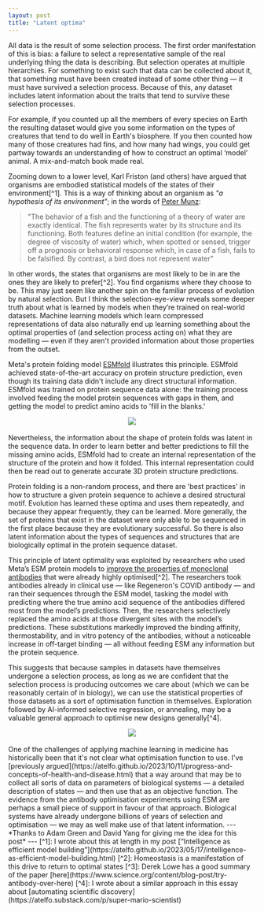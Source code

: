 ```yaml
---
layout: post
title: "Latent optima"
---
```

<meta property="og:image" content="https://atelfo.github.io/assets/latentoptima.png" />
<meta name="twitter:image" content="https://atelfo.github.io/assets/latentoptima.png" />
<meta name="twitter:description" content="In which I argue that information about optimality is encoded into datasets by selection processes">

All data is the result of some selection process. The first order manifestation of this is bias: a failure to select a representative sample of the real underlying thing the data is describing. But selection operates at multiple hierarchies. For something to exist such that data can be collected about it, that something must have been created instead of some other thing — it must have survived a selection process. Because of this, any dataset includes latent information about the traits that tend to survive these selection processes.

For example, if you counted up all the members of every species on Earth the resulting dataset would give you some information on the types of creatures that tend to do well in Earth's biosphere. If you then counted how many of those creatures had fins, and how many had wings, you could get partway towards an understanding of how to construct an optimal ‘model’ animal. A mix-and-match book made real.

Zooming down to a lower level, Karl Friston (and others) have argued that organisms are embodied statistical models of the states of their environment[^1]. This is a way of thinking about an organism as *"a hypothesis of its environment"*; in the words of [Peter Munz](https://iep.utm.edu/evo-epis/#SSH5bv):

> "The behavior of a fish and the functioning of a theory of water are exactly identical. The fish represents water by its structure and its functioning. Both features define an initial condition (for example, the degree of viscosity of water) which, when spotted or sensed, trigger off a prognosis or behavioral response which, in case of a fish, fails to be falsified. By contrast, a bird does not represent water"

In other words, the states that organisms are most likely to be in are the ones they are likely to prefer[^2]. You find organisms where they choose to be.
This may just seem like another spin on the familiar process of evolution by natural selection. But I think the selection-eye-view reveals some deeper truth about what is learned by models when they’re trained on real-world datasets. Machine learning models which learn compressed representations of data also naturally end up learning something about the optimal properties of (and selection process acting on) what they are modelling — even if they aren't provided information about those properties from the outset.

Meta's protein folding model [ESMfold](https://ai.meta.com/blog/protein-folding-esmfold-metagenomics/) illustrates this principle. ESMfold achieved state-of-the-art accuracy on protein structure prediction, even though its training data didn't include any direct structural information. ESMfold was trained on protein sequence data alone: the training process involved feeding the model protein sequences with gaps in them, and getting the model to predict amino acids to 'fill in the blanks.'
<br>
<center><img src="https://atelfo.github.io/assets/metaESM.png"></center>
<br>
Nevertheless, the information about the shape of protein folds was latent in the sequence data. In order to learn better and better predictions to fill the missing amino acids, ESMfold had to create an internal representation of the structure of the protein and how it folded. This internal representation could then be read out to generate accurate 3D protein structure predictions.

Protein folding is a non-random process, and there are 'best practices' in how to structure a given protein sequence to achieve a desired structural motif. Evolution has learned these optima and uses them repeatedly, and because they appear frequently, they can be learned. More generally, the set of proteins that exist in the dataset were only able to be sequenced in the first place because they are evolutionary successful. So there is also latent information about the types of sequences and structures that are biologically optimal in the protein sequence dataset.

This principle of latent optimality was exploited by researchers who used Meta’s ESM protein models to [improve the properties of monoclonal antibodies](https://www.nature.com/articles/s41587-023-01763-2) that were already highly optimised[^2]. The researchers took antibodies already in clinical use — like Regeneron's COVID antibody — and ran their sequences through the ESM model, tasking the model with predicting where the true amino acid sequence of the antibodies differed most from the model’s predictions. Then, the researchers selectively replaced the amino acids at those divergent sites with the model’s predictions. These substitutions markedly improved the binding affinity, thermostability, and in vitro potency of the antibodies, without a noticeable increase in off-target binding — all without feeding ESM any information but the protein sequence.

This suggests that because samples in datasets have themselves undergone a selection process, as long as we are confident that the selection process is producing outcomes we care about (which we can be reasonably certain of in biology), we can use the statistical properties of those datasets as a sort of optimisation function in themselves. Exploration followed by AI-informed selective regression, or annealing, may be a valuable general approach to optimise new designs generally[^4].
<br>
<center><img src="https://atelfo.github.io/assets/aioptimiser.png"></center>
<br>
One of the challenges of applying machine learning in medicine has historically been that it's not clear what optimisation function to use. I've [previously argued](https://atelfo.github.io/2023/10/11/progress-and-concepts-of-health-and-disease.html) that a way around that may be to collect all sorts of data on parameters of biological systems — a detailed description of states — and then use that as an objective function. The evidence from the antibody optimisation experiments using ESM are perhaps a small piece of support in favour of that approach. Biological systems have already undergone billions of years of selection and optimisation — we may as well make use of that latent information.
---
*Thanks to Adam Green and David Yang for giving me the idea for this post*
---
[^1]: I wrote about this at length in my post [“Intelligence as efficient model building”](https://atelfo.github.io/2023/05/17/intelligence-as-efficient-model-building.html)
[^2]: Homeostasis is a manifestation of this drive to return to optimal states
[^3]: Derek Lowe has a good summary of the paper [here](https://www.science.org/content/blog-post/try-antibody-over-here)
[^4]: I wrote about a similar approach in this essay about [automating scientific discovery](https://atelfo.substack.com/p/super-mario-scientist)
